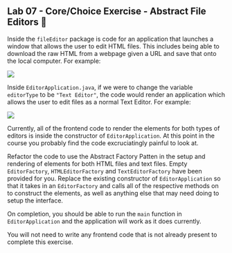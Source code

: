 ## Lab 07 - Core/Choice Exercise - Abstract File Editors 💾

Inside the `fileEditor` package is code for an application that launches a window that allows the user to edit HTML files. This includes being able to download the raw HTML from a webpage given a URL and save that onto the local computer. For example:

<img src='imgs/img4.png' />

Inside `EditorApplication.java`, if we were to change the variable `editorType` to be `"Text Editor"`, the code would render an application which allows the user to edit files as a normal Text Editor. For example:

<img src='imgs/img5.png' />

Currently, all of the frontend code to render the elements for both types of editors is inside the constructor of `EditorApplication`. At this point in the course you probably find the code excruciatingly painful to look at.

Refactor the code to use the Abstract Factory Patten in the setup and rendering of elements for both HTML files and text files. Empty `EditorFactory`, `HTMLEditorFactory` and `TextEditorFactory` have been provided for you. Replace the existing constructor of `EditorApplication` so that it takes in an `EditorFactory` and calls all of the respective methods on to construct the elements, as well as anything else that may need doing to setup the interface. 

On completion, you should be able to run the `main` function in `EditorApplication` and the application will work as it does currently.

You will not need to write any frontend code that is not already present to complete this exercise.
